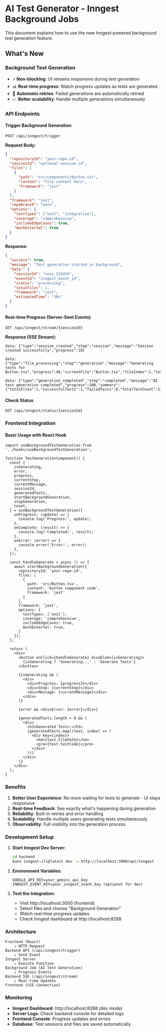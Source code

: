 # AI Test Generator - Inngest Background Jobs

This document explains how to use the new Inngest-powered background test generation feature.

## What's New

### Background Test Generation
- ⚡ **Non-blocking**: UI remains responsive during test generation
- 📊 **Real-time progress**: Watch progress updates as tests are generated
- 🔄 **Automatic retries**: Failed generations are automatically retried
- 📈 **Better scalability**: Handle multiple generations simultaneously

### API Endpoints

#### Trigger Background Generation
```
POST /api/inngest/trigger
```

**Request Body:**
```json
{
  "repositoryId": "your-repo-id",
  "sessionId": "optional-session-id",
  "files": [
    {
      "path": "src/components/Button.tsx",
      "content": "file content here",
      "framework": "jest"
    }
  ],
  "framework": "jest",
  "repoBranch": "main",
  "options": {
    "testTypes": ["unit", "integration"],
    "coverage": "comprehensive",
    "includeEdgeCases": true,
    "mockExternal": true
  }
}
```

**Response:**
```json
{
  "success": true,
  "message": "Test generation started in background",
  "data": {
    "sessionId": "sess_123456",
    "eventId": "inngest_event_id",
    "status": "processing",
    "totalFiles": 1,
    "framework": "jest",
    "estimatedTime": "30s"
  }
}
```

#### Real-time Progress (Server-Sent Events)
```
GET /api/inngest/stream/{sessionId}
```

**Response (SSE Stream):**
```
data: {"type":"session_created","step":"session","message":"Session created successfully","progress":10}

data: {"type":"file_processing","step":"generation","message":"Generating tests for Button.tsx","progress":40,"currentFile":"Button.tsx","fileIndex":1,"totalFiles":1}

data: {"type":"generation_completed","step":"completed","message":"AI test generation completed","progress":100,"summary":{"totalFiles":1,"successfulTests":1,"failedTests":0,"totalTestCount":5}}
```

#### Check Status
```
GET /api/inngest/status/{sessionId}
```

### Frontend Integration

#### Basic Usage with React Hook

```tsx
import useBackgroundTestGeneration from '../hooks/useBackgroundTestGeneration';

function TestGenerationComponent() {
  const {
    isGenerating,
    error,
    progress,
    currentStep,
    currentMessage,
    sessionId,
    generatedTests,
    startBackgroundGeneration,
    stopGeneration,
    reset,
  } = useBackgroundTestGeneration({
    onProgress: (update) => {
      console.log('Progress:', update);
    },
    onComplete: (result) => {
      console.log('Completed:', result);
    },
    onError: (error) => {
      console.error('Error:', error);
    },
  });

  const handleGenerate = async () => {
    await startBackgroundGeneration({
      repositoryId: 'your-repo-id',
      files: [
        {
          path: 'src/Button.tsx',
          content: 'button component code',
          framework: 'jest'
        }
      ],
      framework: 'jest',
      options: {
        testTypes: ['unit'],
        coverage: 'comprehensive',
        includeEdgeCases: true,
        mockExternal: true,
      }
    });
  };

  return (
    <div>
      <button onClick={handleGenerate} disabled={isGenerating}>
        {isGenerating ? 'Generating...' : 'Generate Tests'}
      </button>
      
      {isGenerating && (
        <div>
          <div>Progress: {progress}%</div>
          <div>Step: {currentStep}</div>
          <div>Message: {currentMessage}</div>
        </div>
      )}
      
      {error && <div>Error: {error}</div>}
      
      {generatedTests.length > 0 && (
        <div>
          <h3>Generated Tests:</h3>
          {generatedTests.map((test, index) => (
            <div key={index}>
              <h4>{test.filePath}</h4>
              <pre>{test.testCode}</pre>
            </div>
          ))}
        </div>
      )}
    </div>
  );
}
```

### Benefits

1. **Better User Experience**: No more waiting for tests to generate - UI stays responsive
2. **Real-time Feedback**: See exactly what's happening during generation
3. **Reliability**: Built-in retries and error handling
4. **Scalability**: Handle multiple users generating tests simultaneously
5. **Observability**: Full visibility into the generation process

### Development Setup

1. **Start Inngest Dev Server:**
   ```bash
   cd backend
   bunx inngest-cli@latest dev -u http://localhost:5000/api/inngest
   ```

2. **Environment Variables:**
   ```
   GOOGLE_API_KEY=your_gemini_api_key
   INNGEST_EVENT_KEY=your_inngest_event_key (optional for dev)
   ```

3. **Test the Integration:**
   - Visit http://localhost:3000 (frontend)
   - Select files and choose "Background Generation"
   - Watch real-time progress updates
   - Check Inngest dashboard at http://localhost:8288

### Architecture

```
Frontend (React)
    ↓ HTTP Request
Backend API (/api/inngest/trigger)
    ↓ Send Event
Inngest Server
    ↓ Execute Function
Background Job (AI Test Generation)
    ↓ Progress Events
Backend SSE (/api/inngest/stream)
    ↓ Real-time Updates
Frontend (SSE Connection)
```

### Monitoring

- **Inngest Dashboard**: http://localhost:8288 (dev mode)
- **Server Logs**: Check backend console for detailed logs
- **Frontend Console**: Progress updates and errors
- **Database**: Test sessions and files are saved automatically
